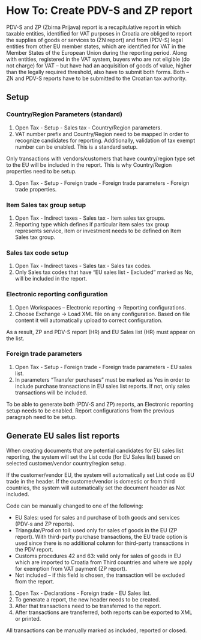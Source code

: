 # How To: Create PDV-S and ZP report 

PDV-S and ZP (Zbirna Prijava) report is a recapitulative report in which taxable entities, identified for VAT purposes in Croatia are obliged to report the supplies of goods or services to (ZN report) and from (PDV-S) legal entities from other EU member states, which are identified for VAT in the Member States of the European Union during the reporting period. Along with entities, registered in the VAT system, buyers who are not eligible (do not charge) for VAT – but have had an acquisition of goods of value, higher than the legally required threshold, also have to submit both forms. Both – ZN and PDV-S reports have to be submitted to the Croatian tax authority.

## Setup

### Country/Region Parameters (standard) 

1. Open Tax - Setup - Sales tax - Country/Region parameters.
2. VAT number prefix and Country/Region need to be mapped In order to recognize candidates for reporting. Additionally, validation of tax exempt number can be enabled. This is a standard setup.  

Only transactions with vendors/customers that have country/region type set to the EU will be included in the report. This is why Country/Region properties need to be setup.  

3. Open Tax - Setup - Foreign trade - Foreign trade parameters - Foreign trade properties.

### Item Sales tax group setup 

1. Open Tax - Indirect taxes - Sales tax - Item sales tax groups.
2. Reporting type which defines if particular item sales tax group represents service, item or investment needs to be defined on Item Sales tax group. 

### Sales tax code setup 

1. Open Tax - Indirect taxes - Sales tax - Sales tax codes.
2. Only Sales tax codes that have “EU sales list - Excluded” marked as No, will be included in the report.  

### Electronic reporting configuration 

1. Open Workspaces – Electronic reporting -> Reporting configurations.
2. Choose Exchange -> Load XML file on any configuration. Based on file content it will automatically upload to correct configuration. 

As a result, ZP and PDV-S report (HR) and EU Sales list (HR) must appear on the list.  

### Foreign trade parameters 

1. Open Tax - Setup - Foreign trade - Foreign trade parameters - EU sales list.
2. In parameters “Transfer purchases” must be marked as Yes in order to include purchase transactions in EU sales list reports. If not, only sales transactions will be included.  

To be able to generate both (PDV-S and ZP) reports, an Electronic reporting setup needs to be enabled. Report configurations from the previous paragraph need to be setup.  

## Generate EU sales list reports 

When creating documents that are potential candidates for EU sales list reporting, the system will set the List code (for EU Sales list) based on selected customer/vendor country/region setup. 

If the customer/vendor EU, the system will automatically set List code as EU trade in the header. If the customer/vendor is domestic or from third countries, the system will automatically set the document header as Not included. 

Code can be manually changed to one of the following: 
   - EU Sales: used for sales and purchase of both goods and services (PDV-s and ZP reports). 
   - Triangular/Prod on toll: used only for sales of goods in the EU (ZP report). With third-party purchase transactions, the EU trade option is used since there is no additional column for third-party transactions in the PDV report.   
   - Customs procedures 42 and 63: valid only for sales of goods in EU which are imported to Croatia from Third countries and where we apply for exemption from VAT payment (ZP report). 
   - Not included – if this field is chosen, the transaction will be excluded from the report.  

1. Open Tax - Declarations - Foreign trade - EU Sales list.
2. To generate a report, the new header needs to be created.  
3. After that transactions need to be transferred to the report. 
4. After transactions are transferred, both reports can be exported to XML or printed. 

All transactions can be manually marked as included, reported or closed.  

 